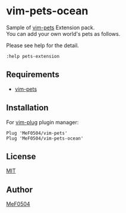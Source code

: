 # vim-pets-ocean

Sample of [vim-pets](https://github.com/MeF0504/vim-pets) Extension pack.  
You can add your own world's pets as follows.

Please see help for the detail.
``` vim
:help pets-extension
```

## Requirements

- [vim-pets](https://github.com/MeF0504/vim-pets)

## Installation

For [vim-plug](https://github.com/junegunn/vim-plug) plugin manager:

```
Plug 'MeF0504/vim-pets'
Plug 'MeF0504/vim-pets-ocean'
```

## License
[MIT](https://github.com/MeF0504/vim-pets-ocean/blob/main/LICENSE)

## Author
[MeF0504](https://github.com/MeF0504)
